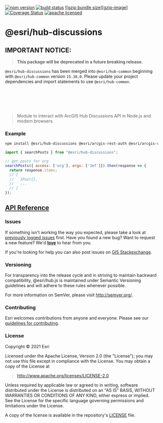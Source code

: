 [![npm version][npm-img]][npm-url]
[![build status][travis-img]][travis-url]
[![gzip bundle size][gzip-image]][npm-url]
[![Coverage Status][coverage-img]][coverage-url]
[![apache licensed](https://img.shields.io/badge/license-Apache-green.svg?style=flat-square)](https://raw.githubusercontent.com/Esri/hub.js/master/LICENSE)

[npm-img]: https://img.shields.io/npm/v/@esri/hub-discussions.svg?style=flat-square
[npm-url]: https://www.npmjs.com/package/@esri/hub-discussions
[travis-img]: https://img.shields.io/travis/Esri/hub.js/master.svg?style=flat-square
[travis-url]: https://travis-ci.org/Esri/hub.js
[coverage-img]: https://codecov.io/gh/Esri/hub.js/branch/master/graph/badge.svg
[coverage-url]: https://codecov.io/gh/Esri/hub.js

# @esri/hub-discussions

## IMPORTANT NOTICE:

> **This package will be deprecated in a future breaking release.**

 `@esri/hub-discussions` has been merged into `@esri/hub-common` beginning with `@esri/hub-common` version `15.38.0`. Please update your project dependencies and import statements to use `@esri/hub-common`.

<br>
<br>
<br>
<br>


> Module to interact with ArcGIS Hub Discussions API in Node.js and modern browsers.

### Example

```bash
npm install @esri/hub-discussions @esri/arcgis-rest-auth @esri/arcgis-rest-request @esri/hub-common
```
```js
import { searchPosts } from "@esri/hub-discussions";

// get posts for org
searchPosts({ access: ['org'], orgs: ['3ef']}).then(response => {
  return response.items;
  // [
  //   IPost{},
  //   ...
  // ]
});
```

## [API Reference](https://esri.github.io/hub.js/api/discussions/)

### Issues

If something isn't working the way you expected, please take a look at [previously logged issues](https://github.com/Esri/hub.js/issues) first.  Have you found a new bug?  Want to request a new feature?  We'd [**love**](https://github.com/Esri/hub.js/issues/new) to hear from you.

If you're looking for help you can also post issues on [GIS Stackexchange](http://gis.stackexchange.com/questions/ask?tags=esri-oss).

### Versioning

For transparency into the release cycle and in striving to maintain backward compatibility, @esri/hub.js is maintained under Semantic Versioning guidelines and will adhere to these rules whenever possible.

For more information on SemVer, please visit <http://semver.org/>.

### Contributing

Esri welcomes contributions from anyone and everyone. Please see our [guidelines for contributing](CONTRIBUTING.md).

### License

Copyright &copy; 2021 Esri

Licensed under the Apache License, Version 2.0 (the "License");
you may not use this file except in compliance with the License.
You may obtain a copy of the License at

> http://www.apache.org/licenses/LICENSE-2.0

Unless required by applicable law or agreed to in writing, software
distributed under the License is distributed on an "AS IS" BASIS,
WITHOUT WARRANTIES OR CONDITIONS OF ANY KIND, either express or implied.
See the License for the specific language governing permissions and
limitations under the License.

A copy of the license is available in the repository's [LICENSE](../../LICENSE) file.
